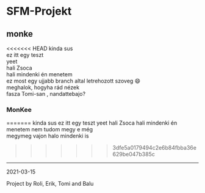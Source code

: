 # SFM-Projekt
## monke
<<<<<<< HEAD
kinda sus  
ez itt egy teszt  
yeet  
hali Zsoca  
hali mindenki én menetem  
ez most egy ujjabb branch altal letrehozott szoveg 
:smile:  
meghalok, hogyha rád nézek  
fasza
Tomi-san , nandattebajo?
### MonKee
=======
kinda sus
ez itt egy teszt
yeet
hali Zsoca
hali mindenki én menetem
nem tudom megy e még  
megymeg vajon halo mindenki is  
>>>>>>> 3dfe5a0179494c2e6b84fbba36e629be047b385c
-----------------------------------------------------------------

2021-03-15

Project by Roli, Erik, Tomi and Balu
